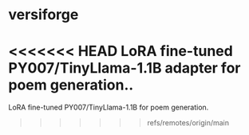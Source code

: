 # versiforge
<<<<<<< HEAD
LoRA fine-tuned PY007/TinyLlama-1.1B adapter for poem generation..
=======
LoRA fine-tuned PY007/TinyLlama-1.1B for poem generation.
>>>>>>> refs/remotes/origin/main
